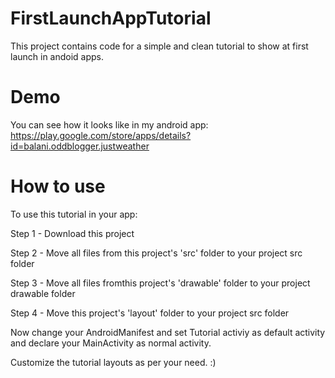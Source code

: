 FirstLaunchAppTutorial
=========================
This project contains code for a simple and clean tutorial to show at first launch in andoid apps. 

Demo
===============

You can see how it looks like in my android app: https://play.google.com/store/apps/details?id=balani.oddblogger.justweather

How to use
=========================
To use this tutorial in your app:

Step 1 - Download this project

Step 2 - Move all files from this project's 'src' folder to your project src folder

Step 3 - Move all files fromthis project's 'drawable' folder to your project drawable folder

Step 4 - Move this project's 'layout' folder to your project src folder

Now change your AndroidManifest and set Tutorial activiy as default activity and declare your MainActivity as normal activity.

Customize the tutorial layouts as per your need. :)
